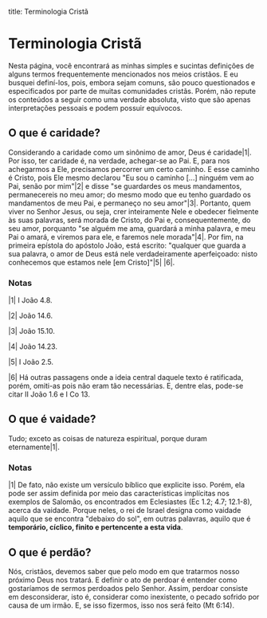 title: Terminologia Cristã

# Terminologia Cristã

Nesta página, você encontrará as minhas simples e sucintas definições de alguns termos frequentemente mencionados nos meios cristãos. E eu busquei definí-los, pois, embora sejam comuns, são pouco questionados e especificados por parte de muitas comunidades cristãs. Porém, não repute os conteúdos a seguir como uma verdade absoluta, visto que são apenas interpretações pessoais e podem possuir equívocos.

## O que é caridade?

Considerando a caridade como um sinônimo de amor, Deus é caridade|1|. Por isso, ter caridade é, na verdade, achegar-se ao Pai. E, para nos achegarmos a Ele, precisamos percorrer um certo caminho. E esse caminho é Cristo, pois Ele mesmo declarou "Eu sou o caminho [...] ninguém vem ao Pai, senão por mim"|2| e disse "se guardardes os meus mandamentos, permanecereis no meu amor; do mesmo modo que eu tenho guardado os mandamentos de meu Pai, e permaneço no seu amor"|3|. Portanto, quem viver no Senhor Jesus, ou seja, crer inteiramente Nele e obedecer fielmente às suas palavras, será morada de Cristo, do Pai e, consequentemente, do seu amor, porquanto "se alguém me ama, guardará a minha palavra, e meu Pai o amará, e viremos para ele, e faremos nele morada"|4|. Por fim, na primeira epístola do apóstolo João, está escrito: "qualquer que guarda a sua palavra, o amor de Deus está nele verdadeiramente aperfeiçoado: nisto conhecemos que estamos nele [em Cristo]"|5| |6|.

### Notas

|1| I João 4.8.

|2| João 14.6.

|3| João 15.10.

|4| João 14.23.

|5| I João 2.5.

|6| Há outras passagens onde a ideia central daquele texto é ratificada, porém, omiti-as pois não eram tão necessárias. E, dentre elas, pode-se citar II João 1.6 e I Co 13.

## O que é vaidade?

Tudo; exceto as coisas de natureza espiritual, porque duram eternamente|1|.

### Notas

|1| De fato, não existe um versículo bíblico que explicite isso. Porém, ela pode ser assim definida por meio das características implícitas nos exemplos de Salomão, os encontrados em Eclesiastes (Ec 1.2; 4.7; 12.1-8), acerca da vaidade. Porque neles, o rei de Israel designa como vaidade aquilo que se encontra "debaixo do sol", em outras palavras, aquilo que é **temporário, cíclico, finito e pertencente a esta vida**.

## O que é perdão?

Nós, cristãos, devemos saber que pelo modo em que tratarmos nosso próximo Deus nos tratará. E definir o ato de perdoar é entender como gostaríamos de sermos perdoados pelo Senhor. Assim, perdoar consiste em desconsiderar, isto é, considerar como inexistente, o pecado sofrido por causa de um irmão. E, se isso fizermos, isso nos será feito (Mt 6:14).
